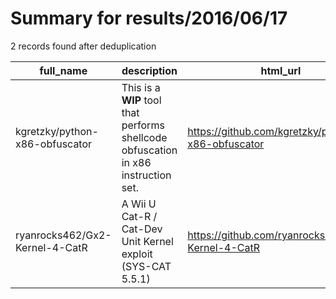 
# Summary for results/2016/06/17
    
2 records found after deduplication

| full_name | description | html_url | matched_list | matched_count | pushed_at | size | stargazers_count | language | forks_count | vul_ids |
|--------------------------------|------------------------------------------------------------------------------------|---------------------------------------------------|----------------|-----------------|---------------------------|--------|--------------------|------------|---------------|-----------|
| kgretzky/python-x86-obfuscator | This is a **WIP** tool that performs shellcode obfuscation in x86 instruction set. | https://github.com/kgretzky/python-x86-obfuscator | ['shellcode'] | 1 | 2016-06-17 08:42:11+00:00 | 13 | 175 | Python | 80 | [] |
| ryanrocks462/Gx2-Kernel-4-CatR | A Wii U Cat-R / Cat-Dev Unit Kernel exploit (SYS-CAT 5.5.1) | https://github.com/ryanrocks462/Gx2-Kernel-4-CatR | ['exploit'] | 1 | 2016-06-17 04:33:03+00:00 | 12 | 0 | nan | 0 | [] |
